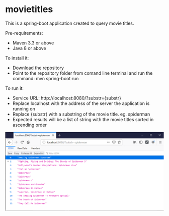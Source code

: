 # movietitles

This is a spring-boot application created to query movie titles.

Pre-requirements:
- Maven 3.3 or above
- Java 8 or above

To install it:
- Download the repository
- Point to the repository folder from comand line terminal and run the command: mvn spring-boot:run

To run it:
- Service URL: http://localhost:8080/?substr={substr}
- Replace localhost with the address of the server the application is running on
- Replace {substr} with a substring of the movie title. eg. spiderman
- Expected results will be a list of string with the movie titles sorted in ascending order

![Example of application running in a local environment](example.png)
